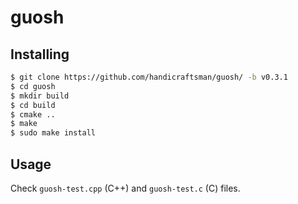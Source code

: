 # guosh

## Installing

```bash
$ git clone https://github.com/handicraftsman/guosh/ -b v0.3.1
$ cd guosh
$ mkdir build
$ cd build
$ cmake ..
$ make
$ sudo make install
```

## Usage

Check `guosh-test.cpp` (C++) and `guosh-test.c` (C) files.
